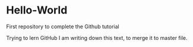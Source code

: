 # Hello-World
First repository to complete the Github tutorial

Trying to lern GitHub I am writing down this text, to merge it to master file.
